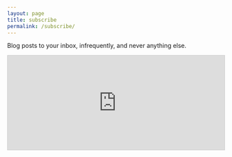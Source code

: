 ```yaml
---
layout: page
title: subscribe
permalink: /subscribe/
---
```


Blog posts to your inbox, infrequently, and never anything else.

<iframe
scrolling="no"
style="width:100%!important;height:220px;border:1px #ccc solid !important"
src="https://buttondown.email/miso?as_embed=true"
></iframe><br /><br />
